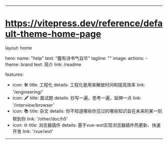 ---

# <https://vitepress.dev/reference/default-theme-home-page>

layout: home

hero:
  name: "help"
  text: "腹有诗书气自华"
  tagline: ""
  image:
  actions:
    - theme: brand
      text: 简介
      link: /readme

features:
  - icon: 🛠️
    title: 工程化
    details: 工程化是用来解放时间和提高效率
    link: '/engineering/'
  - icon: 🖋
    title: 面试题
    details: 抄写一遍，思考一遍，延伸一点
    link: '/interview/browser'
  - icon: 📚
    title: 杂文
    details: 你不知道哪些你见过的哪些知识会在未来的某一刻帮到你
    link: '/other/doc/h5'
  - icon: 🌐
    title: 浏览器插件
    details: 基于vue-wxt实现浏览器插件热更新、快速开发
    link: '/vue/wxt'

---